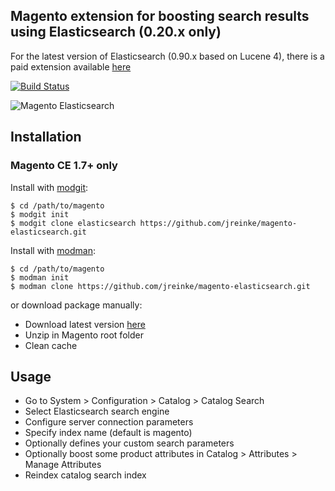 ## Magento extension for boosting search results using Elasticsearch (0.20.x only)

For the latest version of Elasticsearch (0.90.x based on Lucene 4), there is a paid extension available [here](http://shop.bubblecode.net/magento-elasticsearch.html)

[![Build Status](https://secure.travis-ci.org/jreinke/magento-elasticsearch.png?branch=master)](http://travis-ci.org/jreinke/magento-elasticsearch)

![Magento Elasticsearch](http://i.imgur.com/X6quR.png)

## Installation

### Magento CE 1.7+ only

Install with [modgit](https://github.com/jreinke/modgit):

    $ cd /path/to/magento
    $ modgit init
    $ modgit clone elasticsearch https://github.com/jreinke/magento-elasticsearch.git

Install with [modman](https://github.com/colinmollenhour/modman):

    $ cd /path/to/magento
    $ modman init
    $ modman clone https://github.com/jreinke/magento-elasticsearch.git

or download package manually:

* Download latest version [here](https://github.com/jreinke/magento-elasticsearch/archive/master.zip)
* Unzip in Magento root folder
* Clean cache

## Usage

* Go to System > Configuration > Catalog > Catalog Search
* Select Elasticsearch search engine
* Configure server connection parameters
* Specify index name (default is magento)
* Optionally defines your custom search parameters
* Optionally boost some product attributes in Catalog > Attributes > Manage Attributes
* Reindex catalog search index
